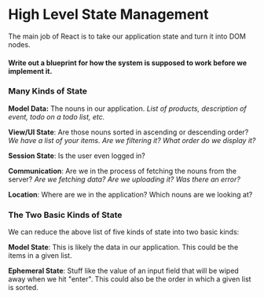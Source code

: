# High Level State Management

The main job of React is to take our application state and turn it into DOM nodes.

#### Write out a blueprint for how the system is supposed to work before we implement it.

### Many Kinds of State

**Model Data:** The nouns in our application. *List of products, description of event, todo on a todo list, etc.*

**View/UI State**: Are those nouns sorted in ascending or descending order? *We have a list of your items. Are we filtering it? What order do we display it?*

**Session State**: Is the user even logged in?

**Communication**: Are we in the process of fetching the nouns from the server? *Are we fetching data? Are we uploading it? Was there an error?*

**Location**: Where are we in the application? Which nouns are we looking at?

### The Two Basic Kinds of State

We can reduce the above list of five kinds of state into two basic kinds:

**Model State**: This is likely the data in our application. This could be the items in a given list.

**Ephemeral State**: Stuff like the value of an input field that will be wiped away when we hit "enter". This could also be the order in which a given list is sorted.